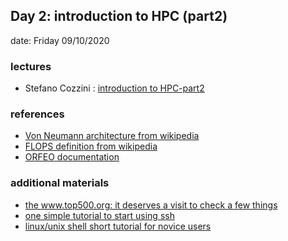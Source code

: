 ## Day 2: introduction  to  HPC (part2) 

date: Friday 09/10/2020

### lectures
 - Stefano Cozzini : [introduction to HPC-part2](lecture02-intro-to-HPC.pdf)



### references
  
 - [Von Neumann architecture from wikipedia](https://en.wikipedia.org/wiki/Von_Neumann_architecture) 
 - [FLOPS definition from wikipedia](https://en.wikipedia.org/wiki/FLOPS)
 - [ORFEO documentation](https://orfeo-documentation.readthedocs.io/en/latest/)


### additional materials 

 - [the www.top500.org: it deserves a visit to check a few things](https://www.top500.org)
 - [one simple tutorial to start using ssh](https://www.ssh.com/ssh/command/)
 - [linux/unix shell short tutorial for novice users](http://swcarpentry.github.io/shell-novice/)
